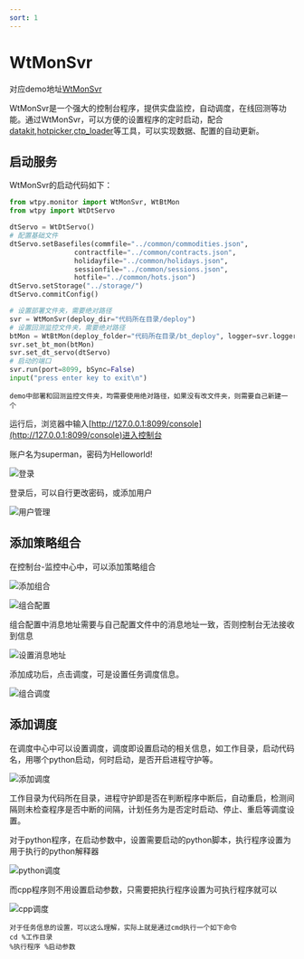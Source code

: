 ```yaml
---
sort: 1
---
```


# WtMonSvr

对应demo地址[WtMonSvr](https://github.com/wondertrader/wtpy/tree/master/demos/test_monitor)

WtMonSvr是一个强大的控制台程序，提供实盘监控，自动调度，在线回测等功能。通过WtMonSvr，可以方便的设置程序的定时启动，配合[datakit](../../WTPY/3.工具集/datakit.md),[hotpicker](../../WTPY/3.工具集/hotpicker.md),[ctp_loader](../../WTPY/3.工具集/ctp_loader.md)等工具，可以实现数据、配置的自动更新。

## 启动服务

WtMonSvr的启动代码如下：

```python
from wtpy.monitor import WtMonSvr, WtBtMon
from wtpy import WtDtServo

dtServo = WtDtServo()
# 配置基础文件
dtServo.setBasefiles(commfile="../common/commodities.json", 
                contractfile="../common/contracts.json", 
                holidayfile="../common/holidays.json", 
                sessionfile="../common/sessions.json", 
                hotfile="../common/hots.json")
dtServo.setStorage("../storage/")
dtServo.commitConfig()

# 设置部署文件夹，需要绝对路径
svr = WtMonSvr(deploy_dir="代码所在目录/deploy")
# 设置回测监控文件夹，需要绝对路径
btMon = WtBtMon(deploy_folder="代码所在目录/bt_deploy", logger=svr.logger)
svr.set_bt_mon(btMon)
svr.set_dt_servo(dtServo)
# 启动的端口
svr.run(port=8099, bSync=False)
input("press enter key to exit\n")
```

```tip
demo中部署和回测监控文件夹，均需要使用绝对路径，如果没有改文件夹，则需要自己新建一个
```

运行后，浏览器中输入[http://127.0.0.1:8099/console](http://127.0.0.1:8099/console)进入控制台

账户名为superman，密码为Helloworld!

![登录](../../../assets/images/开发手册/Wtpy/3.工具集/WtMonSvr/登录.png)

登录后，可以自行更改密码，或添加用户

![用户管理](../../../assets/images/开发手册/Wtpy/3.工具集/WtMonSvr/用户管理.png)

## 添加策略组合

在控制台-监控中心中，可以添加策略组合

![添加组合](../../../assets/images/开发手册/Wtpy/3.工具集/WtMonSvr/添加组合.png)

![组合配置](../../../assets/images/开发手册/Wtpy/3.工具集/WtMonSvr/组合配置.png)

组合配置中消息地址需要与自己配置文件中的消息地址一致，否则控制台无法接收到信息

![设置消息地址](../../../assets/images/开发手册/Wtpy/3.工具集/WtMonSvr/消息地址.png)

添加成功后，点击调度，可是设置任务调度信息。

![组合调度](../../../assets/images/开发手册/Wtpy/3.工具集/WtMonSvr/调度.png)

## 添加调度

在调度中心中可以设置调度，调度即设置启动的相关信息，如工作目录，启动代码名，用哪个python启动，何时启动，是否开启进程守护等。

![添加调度](../../../assets/images/开发手册/Wtpy/3.工具集/WtMonSvr/添加调度.png)

工作目录为代码所在目录，进程守护即是否在判断程序中断后，自动重启，检测间隔则未检查程序是否中断的间隔，计划任务为是否定时启动、停止、重启等调度设置。

对于python程序，在启动参数中，设置需要启动的python脚本，执行程序设置为用于执行的python解释器

![python调度](../../../assets/images/开发手册/Wtpy/3.工具集/WtMonSvr/python程序调度.png)

而cpp程序则不用设置启动参数，只需要把执行程序设置为可执行程序就可以

![cpp调度](../../../assets/images/开发手册/Wtpy/3.工具集/WtMonSvr/cpp程序调度.png)

```tip
对于任务信息的设置，可以这么理解，实际上就是通过cmd执行一个如下命令
cd %工作目录
%执行程序 %启动参数
```